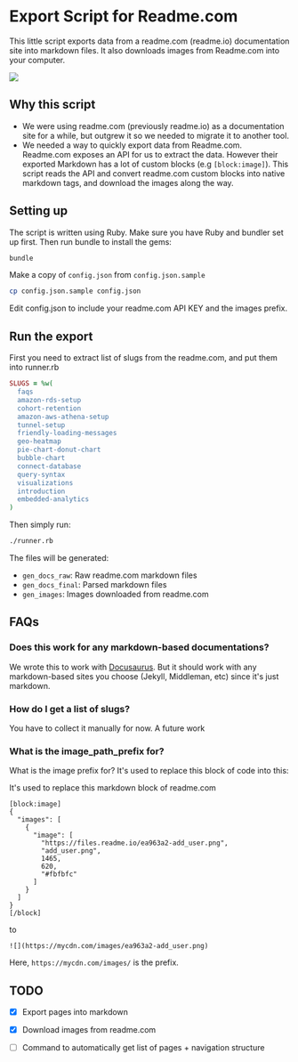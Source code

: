 # Export Script for Readme.com

This little script exports data from a readme.com (readme.io) documentation site into markdown files. It also downloads images
from Readme.com into your computer.

![](readme-exporter-f15.gif)


## Why this script

* We were using readme.com (previously readme.io) as a documentation site for a while, but outgrew it so we needed to migrate it to another tool.
* We needed a way to quickly export data from Readme.com. Readme.com exposes an API for us to extract the data. However their exported
Markdown has a lot of custom blocks (e.g `[block:image]`). This script reads the API and convert readme.com custom blocks into
native markdown tags, and download the images along the way.       


## Setting up

The script is written using Ruby. Make sure you have Ruby and bundler set up first. Then run bundle to install the gems:

```bash
bundle
```

Make a copy of `config.json` from `config.json.sample`

```bash
cp config.json.sample config.json
```

Edit config.json to include your readme.com API KEY and the images prefix.

## Run the export

First you need to extract list of slugs from the readme.com, and put them into runner.rb 

```ruby
SLUGS = %w(
  faqs
  amazon-rds-setup
  cohort-retention
  amazon-aws-athena-setup
  tunnel-setup
  friendly-loading-messages
  geo-heatmap
  pie-chart-donut-chart
  bubble-chart
  connect-database
  query-syntax
  visualizations
  introduction
  embedded-analytics
)
```

Then simply run:

```bash
./runner.rb
```

The files will be generated:
* `gen_docs_raw`: Raw readme.com markdown files 
* `gen_docs_final`: Parsed markdown files 
* `gen_images`: Images downloaded from readme.com 


## FAQs

### Does this work for any markdown-based documentations?

We wrote this to work with [Docusaurus](https://v2.docusaurus.io/). But it should work with any markdown-based sites you
choose (Jekyll, Middleman, etc) since it's just markdown.

### How do I get a list of slugs?

You have to collect it manually for now. A future work 


### What is the image_path_prefix for?

What is the image prefix for? It's used to replace this block of code into this:

It's used to replace this markdown block of readme.com

```
[block:image]
{
  "images": [
    {
      "image": [
        "https://files.readme.io/ea963a2-add_user.png",
        "add_user.png",
        1465,
        620,
        "#fbfbfc"
      ]
    }
  ]
}
[/block]
```

to

```
![](https://mycdn.com/images/ea963a2-add_user.png)
```

Here, `https://mycdn.com/images/` is the prefix.

## TODO

- [x] Export pages into markdown
- [x] Download images from readme.com
- [ ] Command to automatically get list of pages + navigation structure

